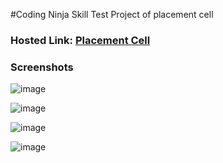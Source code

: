 #Coding Ninja Skill Test Project of placement cell 


### Hosted Link: [Placement Cell](http://ec2-44-204-180-25.compute-1.amazonaws.com/)

### Screenshots

![image](https://user-images.githubusercontent.com/36923392/201409827-7a29cad5-ac1e-417b-a8d5-ad9e76fa2f78.png)

![image](https://user-images.githubusercontent.com/36923392/201409880-efb6c73e-f07a-4368-bc9b-1f5c11f5d980.png)

![image](https://user-images.githubusercontent.com/36923392/201414124-be04d0f3-332b-42e9-a95a-ad1e1be6b907.png)

![image](https://user-images.githubusercontent.com/36923392/201414167-789a4e3a-277a-46b6-8f29-2037ba28caf4.png)


